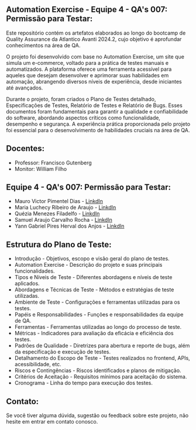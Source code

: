 ## Automation Exercise - Equipe 4 - QA's 007: Permissão para Testar:

Este repositório contém os artefatos elaborados ao longo do bootcamp de Quality Assurance da Atlantico Avanti 2024.2, cujo objetivo é aprofundar conhecimentos na área de QA.

O projeto foi desenvolvido com base no Automation Exercise, um site que simula um e-commerce, voltado para a prática de testes manuais e automatizados. A plataforma oferece uma ferramenta acessível para aqueles que desejam desenvolver e aprimorar suas habilidades em automação, abrangendo diversos níveis de experiência, desde iniciantes até avançados.

Durante o projeto, foram criados o Plano de Testes detalhado, Especificações de Testes, Relatório de Testes e Relatório de Bugs. Esses documentos foram fundamentais para garantir a qualidade e confiabilidade do software, abordando aspectos críticos como funcionalidade, desempenho e segurança. A experiência prática proporcionada pelo projeto foi essencial para o desenvolvimento de habilidades cruciais na área de QA.

## Docentes:
* Professor: Francisco Gutenberg
* Monitor: William Filho

## Equipe 4 - QA's 007: Permissão para Testar:

* Mauro Victor Pimentel Dias - [LinkdIn](https://www.linkedin.com/in/mauro-victor-697744251)
* Maria Luchecy Ribeiro de Araujo - [LinkdIn](https://www.linkedin.com/in/luchecyribeiro/)
* Quézia Menezes Filadelfo - [LinkdIn](https://www.linkedin.com/in/queziafiladelfo/)
* Samuel Araujo Carvalho Rocha - [LinkdIn](https://www.linkedin.com/in/samuel-araujoti/)
* Yann Gabriel Pires Herval dos Anjos - [LinkdIn](https://www.linkedin.com/in/yann-gabriel-93400821a/)

## Estrutura do Plano de Teste:

* Introdução - Objetivos, escopo e visão geral do plano de testes.  
* Automation Exercise - Descrição do projeto e suas principais funcionalidades.  
* Tipos e Níveis de Teste - Diferentes abordagens e níveis de teste aplicados.  
* Abordagens e Técnicas de Teste - Métodos e estratégias de teste utilizadas.  
* Ambiente de Teste - Configurações e ferramentas utilizadas para os testes.  
* Papéis e Responsabilidades - Funções e responsabilidades da equipe de QA.  
* Ferramentas - Ferramentas utilizadas ao longo do processo de teste.  
* Métricas - Indicadores para avaliação da eficácia e eficiência dos testes.  
* Padrões de Qualidade - Diretrizes para abertura e reporte de bugs, além da especificação e execução de testes.  
* Detalhamento do Escopo de Teste - Testes realizados no frontend, APIs, acessibilidade, etc.  
* Riscos e Contingências - Riscos identificados e planos de mitigação.  
* Critérios de Aceitação - Requisitos mínimos para aceitação do sistema.  
* Cronograma - Linha do tempo para execução dos testes.

## Contato:  
Se você tiver alguma dúvida, sugestão ou feedback sobre este projeto, não hesite em entrar em contato conosco.

